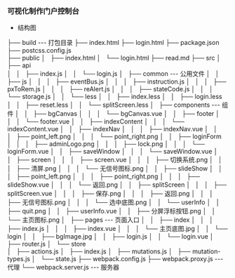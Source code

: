 ### 可视化制作门户控制台

- 结构图

├── build                    --- 打包目录
├── index.html
├── login.html
├── package.json
├── postcss.config.js  
├── public
│   ├── index.html
│   └── login.html
├── read.md
├── src
│   ├── api                
│   │   ├── index.js
│   │   └── login.js
│   ├── common                          --- 公用文件
│   │   ├── js
│   │   │   ├── eventBus.js
│   │   │   ├── instruction.js
│   │   │   ├── pxToRem.js
│   │   │   ├── reAlert.js
│   │   │   ├── stateCode.js
│   │   │   └── storage.js
│   │   └── less
│   │       ├── index.less
│   │       ├── login.less
│   │       ├── reset.less
│   │       └── splitScreen.less
│   ├── components                           --- 组件
│   │   ├── bgCanvas
│   │   │   └── bgCanvas.vue
│   │   ├── footer
│   │   │   └── footer.vue
│   │   ├── indexContent
│   │   │   └── indexContent.vue
│   │   ├── indexNav
│   │   │   ├── indexNav.vue
│   │   │   ├── point_left.png
│   │   │   └── point_right.png
│   │   ├── loginForm
│   │   │   ├── adminLogo.png
│   │   │   ├── lock.png
│   │   │   └── loginForm.vue
│   │   ├── saveWindow
│   │   │   └── saveWindow.vue
│   │   ├── screen
│   │   │   ├── screen.vue
│   │   │   ├── 切换系统.png
│   │   │   ├── 清屏.png
│   │   │   └── 无信号图标.png
│   │   ├── slideShow
│   │   │   ├── point_left.png
│   │   │   ├── point_right.png
│   │   │   ├── slideShow.vue
│   │   │   └── 返回.png
│   │   ├── splitScreen
│   │   │   ├── splitScreen.vue
│   │   │   ├── 保存.png
│   │   │   ├── 返回.png
│   │   │   ├── 无信号图标.png
│   │   │   └── 选中底图.png
│   │   └── userInfo
│   │       ├── quit.png
│   │       ├── userInfo.vue
│   │       ├── 分屏浮标按钮.png
│   │       └── 主页图标.png
│   ├── pages                                  --- 页面入口
│   │   ├── index
│   │   │   ├── index.js
│   │   │   ├── index.vue
│   │   │   └── 主页底图.jpg
│   │   └── login
│   │       ├── bgImage.jpg
│   │       ├── login.js
│   │       └── login.vue
│   ├── router.js
│   └── store        
│       ├── actions.js
│       ├── index.js
│       ├── mutations.js
│       ├── mutation-types.js
│       └── state.js
├── webpack.config.js
├── webpack.proxy.js                     --- 代理
└── webpack.server.js                    --- 服务器